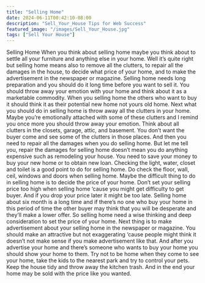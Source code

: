 ```yaml
---
title: "Selling Home"
date: 2024-06-11T00:42:10-08:00
description: "Sell_Your_House Tips for Web Success"
featured_image: "/images/Sell_Your_House.jpg"
tags: ["Sell Your House"]
---
```


Selling Home
	When you think about selling home maybe you think about to settle all your furniture and anything else in your home. Well it’s quite right but selling home means also to remove all the clutters, to repair all the damages in the house, to decide what price of your home, and to make the advertisement in the newspaper or magazine.
	Selling home needs long preparation and you should do it long time before you want to sell it. You should throw away your emotion with your home and think about it as a marketable commodity. When you selling home the others who want to buy it should think it as their potential new home not yours old home. 
	Next what you should do in selling home is throw away all the clutters in your home. Maybe you’re emotionally attached with some of these clutters and I remind you once more you should throw away your emotion. Think about all clutters in the closets, garage, attic, and basement. You don’t want the buyer come and see some of the clutters in those places. 
	And then you need to repair all the damages when you do selling home. But let me tell you, repair the damages for selling home doesn’t mean you do anything expensive such as remodeling your house. You need to save your money to buy your new home or to obtain new loan. Checking the light, water, closet and toilet is a good point to do for selling home. Do check the floor, wall, ceil, windows and doors when selling home. 
	Maybe the difficult thing to do in selling home is to decide the price of your home. Don’t set your selling price too high when selling home ‘cause you might get difficulty to get buyer. And if you drop your price later it might be too late. Selling home about six month is a long time and if there’s no one who buy your home in this period of time the other buyer may think that you will be desperate and they’ll make a lower offer. So selling home need a wise thinking and deep consideration to set the price of your home. 
	Next thing is to make advertisement about your selling home in the newspaper or magazine. You should make an attractive but not exaggerating ‘cause people might think it doesn’t not make sense if you make advertisement like that. And after you advertise your home and there’s someone who wants to buy your home you should show your home to them. Try not to be home when they come to see your home, take the kids to the nearest park and try to control your pets. Keep the house tidy and throw away the kitchen trash. And in the end your home may be sold with the price like you wanted.

